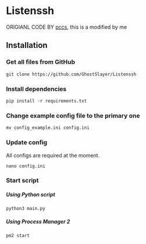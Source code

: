# Listenssh
ORIGIANL CODE BY [pccs](https://pccs.uk), this is a modified by me

## Installation

### Get all files from GitHub
```
git clone https://github.com/GhostSlayer/Listenssh
```

### Install dependencies
```
pip install -r requirements.txt
```

### Change example config file to the primary one
```
mv config_example.ini config.ini
```

### Update config
All configs are required at the moment.

```
nano config.ini
```

### Start script
##### Using Python script
```
python3 main.py
```

##### Using Process Manager 2
```
pm2 start
```